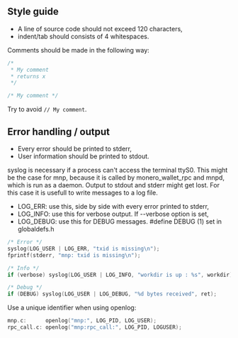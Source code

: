 ## Style guide

* A line of source code should not exceed 120 characters,
* indent/tab should consists of 4 whitespaces.
  
Comments should be made in the following way:

```c
/*
 * My comment
 * returns x
 */

/* My comment */
```

Try to avoid ```// My comment```.

## Error handling / output

- Every error should be printed to stderr,
- User information should be printed to stdout.

syslog is necessary if a process can't access the terminal ttyS0.
This might be the case for mnp, because it is called by monero_wallet_rpc and mnpd, which is run as a daemon.
Output to stdout and stderr might get lost. For this case it is usefull to 
write messages to a log file.

- LOG_ERR: use this, side by side with every error printed to stderr,
- LOG_INFO: use this for verbose output. If --verbose option is set,
- LOG_DEBUG: use this for DEBUG messages. #define DEBUG (1) set in globaldefs.h

```c
/* Error */
syslog(LOG_USER | LOG_ERR, "txid is missing\n");
fprintf(stderr, "mnp: txid is missing\n");

/* Info */
if (verbose) syslog(LOG_USER | LOG_INFO, "workdir is up : %s", workdir);

/* Debug */
if (DEBUG) syslog(LOG_USER | LOG_DEBUG, "%d bytes received", ret);
```
Use a unique identifier when using openlog:
```c
mnp.c:      openlog("mnp:", LOG_PID, LOG_USER);
rpc_call.c: openlog("mnp:rpc_call:", LOG_PID, LOGUSER);
```
